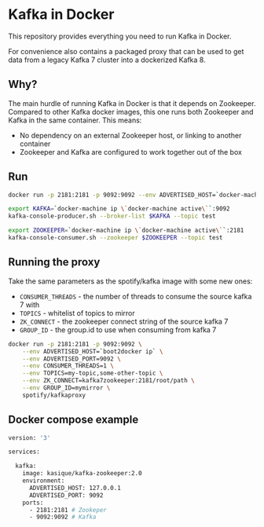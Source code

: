 Kafka in Docker
===

This repository provides everything you need to run Kafka in Docker.

For convenience also contains a packaged proxy that can be used to get data from
a legacy Kafka 7 cluster into a dockerized Kafka 8.

Why?
---
The main hurdle of running Kafka in Docker is that it depends on Zookeeper.
Compared to other Kafka docker images, this one runs both Zookeeper and Kafka
in the same container. This means:

* No dependency on an external Zookeeper host, or linking to another container
* Zookeeper and Kafka are configured to work together out of the box

Run
---

```bash
docker run -p 2181:2181 -p 9092:9092 --env ADVERTISED_HOST=`docker-machine ip \`docker-machine active\`` --env ADVERTISED_PORT=9092 spotify/kafka
```

```bash
export KAFKA=`docker-machine ip \`docker-machine active\``:9092
kafka-console-producer.sh --broker-list $KAFKA --topic test
```

```bash
export ZOOKEEPER=`docker-machine ip \`docker-machine active\``:2181
kafka-console-consumer.sh --zookeeper $ZOOKEEPER --topic test
```

Running the proxy
-----------------

Take the same parameters as the spotify/kafka image with some new ones:
 * `CONSUMER_THREADS` - the number of threads to consume the source kafka 7 with
 * `TOPICS` - whitelist of topics to mirror
 * `ZK_CONNECT` - the zookeeper connect string of the source kafka 7
 * `GROUP_ID` - the group.id to use when consuming from kafka 7

```bash
docker run -p 2181:2181 -p 9092:9092 \
    --env ADVERTISED_HOST=`boot2docker ip` \
    --env ADVERTISED_PORT=9092 \
    --env CONSUMER_THREADS=1 \
    --env TOPICS=my-topic,some-other-topic \
    --env ZK_CONNECT=kafka7zookeeper:2181/root/path \
    --env GROUP_ID=mymirror \
    spotify/kafkaproxy
```

Docker compose example
----------------------

```bash
version: '3'

services:

  kafka:
    image: kasique/kafka-zookeeper:2.0
    environment:
      ADVERTISED_HOST: 127.0.0.1
      ADVERTISED_PORT: 9092
    ports:
      - 2181:2181 # Zookeper
      - 9092:9092 # Kafka
```


